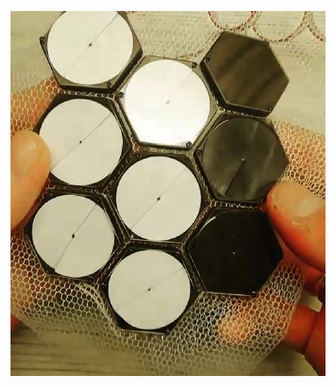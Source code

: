 ![Структура пайетки](https://github.com/ArtemMechanik/SmartSequins/blob/b494957b09c79f648863e296d101df75ff4a141d/Mk.3/source/%D0%9C%D0%B0%D1%82%D1%80%D0%B8%D1%86%D0%B0%20%D0%BF%D0%B0%D0%B9%D0%B5%D1%82%D0%BE%D0%BA.jpg)

